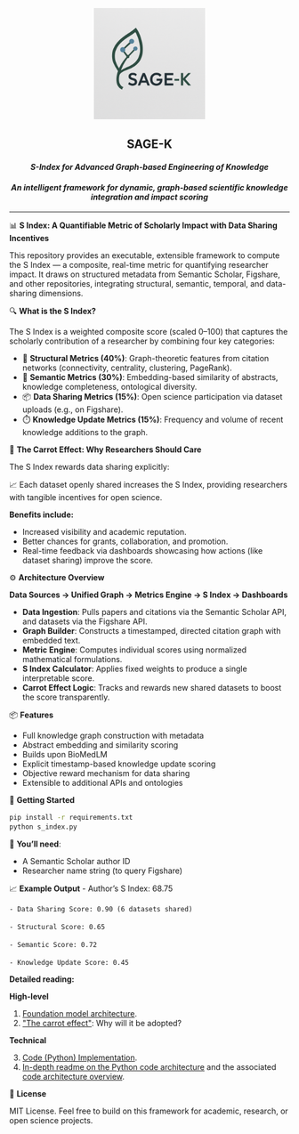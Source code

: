 <p align="center">
  <img src="sage_k_logo.png" alt="SAGE-K Logo" width="200"/>
</p>

<h2 align="center">SAGE-K</h2>
<h4 align="center"><i>S-Index for Advanced Graph-based Engineering of Knowledge</i></h4>
<h4 align="center"><i>An intelligent framework for dynamic, graph-based scientific knowledge integration and impact scoring</i></h4>

---


📊 **S Index: A Quantifiable Metric of Scholarly Impact with Data Sharing Incentives**

This repository provides an executable, extensible framework to compute the S Index — a composite, real-time metric for quantifying researcher impact. It draws on structured metadata from Semantic Scholar, Figshare, and other repositories, integrating structural, semantic, temporal, and data-sharing dimensions.

🔍 **What is the S Index?**

The S Index is a weighted composite score (scaled 0–100) that captures the scholarly contribution of a researcher by combining four key categories:

- 📐 **Structural Metrics (40%)**: Graph-theoretic features from citation networks (connectivity, centrality, clustering, PageRank).
- 🧠 **Semantic Metrics (30%)**: Embedding-based similarity of abstracts, knowledge completeness, ontological diversity.
- 📦 **Data Sharing Metrics (15%)**: Open science participation via dataset uploads (e.g., on Figshare).
- ⏱️ **Knowledge Update Metrics (15%)**: Frequency and volume of recent knowledge additions to the graph.

🥕 **The Carrot Effect: Why Researchers Should Care**

The S Index rewards data sharing explicitly:

📈 Each dataset openly shared increases the S Index, providing researchers with tangible incentives for open science.

**Benefits include:**
- Increased visibility and academic reputation.
- Better chances for grants, collaboration, and promotion.
- Real-time feedback via dashboards showcasing how actions (like dataset sharing) improve the score.

⚙️ **Architecture Overview**

**Data Sources → Unified Graph → Metrics Engine → S Index → Dashboards**

- **Data Ingestion**: Pulls papers and citations via the Semantic Scholar API, and datasets via the Figshare API.
- **Graph Builder**: Constructs a timestamped, directed citation graph with embedded text.
- **Metric Engine**: Computes individual scores using normalized mathematical formulations.
- **S Index Calculator**: Applies fixed weights to produce a single interpretable score.
- **Carrot Effect Logic**: Tracks and rewards new shared datasets to boost the score transparently.

📦 **Features**
- Full knowledge graph construction with metadata  
- Abstract embedding and similarity scoring
- Builds upon BioMedLM
- Explicit timestamp-based knowledge update scoring  
- Objective reward mechanism for data sharing  
- Extensible to additional APIs and ontologies  

🚀 **Getting Started**
```bash
pip install -r requirements.txt
python s_index.py
```

🧾 **You’ll need**:
- A Semantic Scholar author ID
- Researcher name string (to query Figshare)


📈 **Example Output**
	- Author’s S Index: 68.75
 
	- Data Sharing Score: 0.90 (6 datasets shared)
 
	- Structural Score: 0.65
 
	- Semantic Score: 0.72
 
	- Knowledge Update Score: 0.45

**Detailed reading:**

**High-level**

1. [Foundation model architecture](FM_Architecture).
2. ["The carrot effect"](carrot_effect): Why will it be adopted?

**Technical**

3. [Code (Python) Implementation](s-index.py).
4. [In-depth readme on the Python code architecture](in-depth_readme.md) and the associated [code architecture overview](sage_k_script_architecture.txt).

📜 **License** 

MIT License. Feel free to build on this framework for academic, research, or open science projects.
